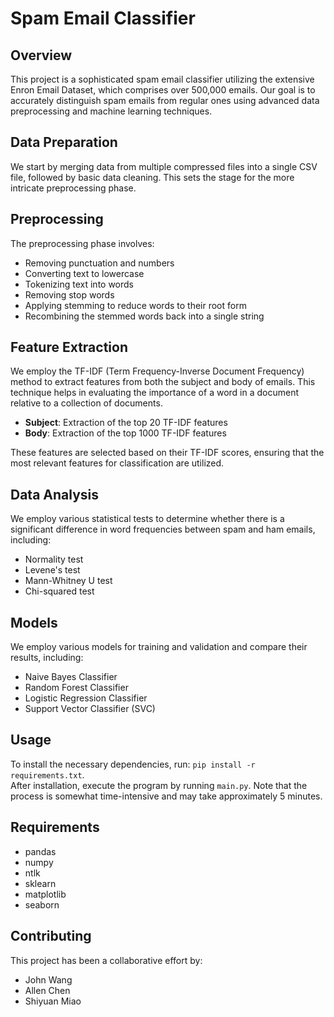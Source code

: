 # Spam Email Classifier

## Overview
This project is a sophisticated spam email classifier utilizing the extensive Enron Email Dataset, which comprises over 500,000 emails. Our goal is to accurately distinguish spam emails from regular ones using advanced data preprocessing and machine learning techniques.

## Data Preparation
We start by merging data from multiple compressed files into a single CSV file, followed by basic data cleaning. This sets the stage for the more intricate preprocessing phase.

## Preprocessing
The preprocessing phase involves:
- Removing punctuation and numbers
- Converting text to lowercase
- Tokenizing text into words
- Removing stop words
- Applying stemming to reduce words to their root form
- Recombining the stemmed words back into a single string

## Feature Extraction
We employ the TF-IDF (Term Frequency-Inverse Document Frequency) method to extract features from both the subject and body of emails. This technique helps in evaluating the importance of a word in a document relative to a collection of documents.

- **Subject**: Extraction of the top 20 TF-IDF features
- **Body**: Extraction of the top 1000 TF-IDF features  

These features are selected based on their TF-IDF scores, ensuring that the most relevant features for classification are utilized.

## Data Analysis
We employ various statistical tests to determine whether there is a significant difference in word frequencies between spam and ham emails, including:
- Normality test
- Levene's test
- Mann-Whitney U test
- Chi-squared test

## Models
We employ various models for training and validation and compare their results, including:
- Naive Bayes Classifier
- Random Forest Classifier
- Logistic Regression Classifier
- Support Vector Classifier (SVC)

## Usage
To install the necessary dependencies, run: `pip install -r requirements.txt`.  
After installation, execute the program by running `main.py`. Note that the process is somewhat time-intensive and may take approximately 5 minutes.

## Requirements
- pandas
- numpy
- ntlk
- sklearn
- matplotlib
- seaborn

## Contributing
This project has been a collaborative effort by:
- John Wang
- Allen Chen
- Shiyuan Miao

